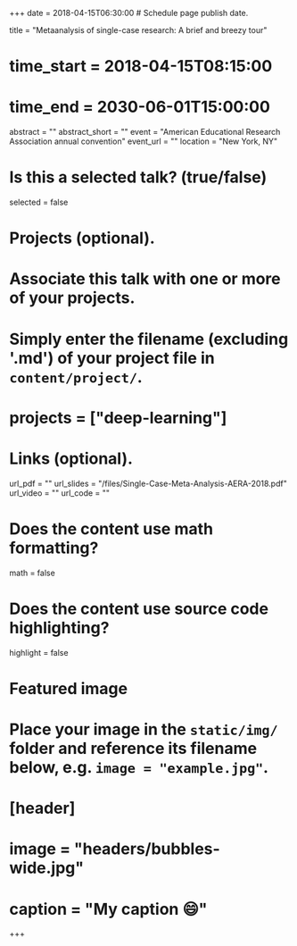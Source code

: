 +++
date = 2018-04-15T06:30:00  # Schedule page publish date.

title = "Metaanalysis of single-case research: A brief and breezy tour"
# time_start = 2018-04-15T08:15:00
# time_end = 2030-06-01T15:00:00
abstract = ""
abstract_short = ""
event = "American Educational Research Association annual convention"
event_url = ""
location = "New York, NY"

# Is this a selected talk? (true/false)
selected = false

# Projects (optional).
#   Associate this talk with one or more of your projects.
#   Simply enter the filename (excluding '.md') of your project file in `content/project/`.
# projects = ["deep-learning"]

# Links (optional).
url_pdf = ""
url_slides = "/files/Single-Case-Meta-Analysis-AERA-2018.pdf"
url_video = ""
url_code = ""

# Does the content use math formatting?
math = false

# Does the content use source code highlighting?
highlight = false

# Featured image
# Place your image in the `static/img/` folder and reference its filename below, e.g. `image = "example.jpg"`.
# [header]
# image = "headers/bubbles-wide.jpg"
# caption = "My caption :smile:"

+++

